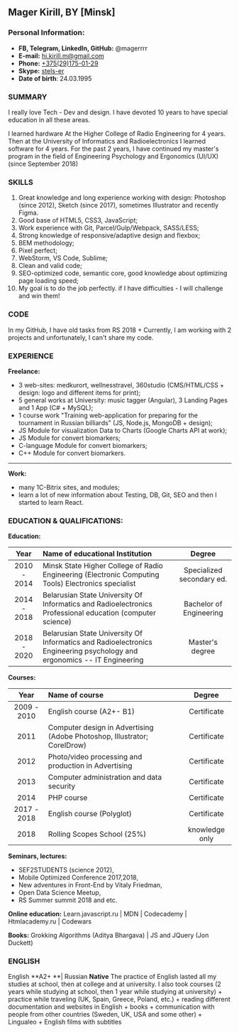 ## Mager Kirill, BY [Minsk]
### Personal Information:
- **FB, Telegram, LinkedIn, GitHub:** @magerrrr
- **E-mail:** hi.kirill.m@gmail.com
- **Phone:** [+375(29)175-01-29](tel:+375291750129)
- **Skype:** [stels-er](skype:<stels-er>?userinfo)
- **Date of birth**: 24.03.1995

### SUMMARY
I really love Tech - Dev and design. I have devoted 10 years to have special education in all these areas.

I learned hardware At the Higher College of Radio Engineering for 4 years. Then at the University of Informatics and Radioelectronics I learned software for 4 years. For the past 2 years, I have continued my master's program in the field of Engineering Psychology and Ergonomics (UI/UX) (since September 2018)

### SKILLS
1. Great knowledge and long experience working with design: Photoshop (since 2012), Sketch (since 2017), sometimes Illustrator and recently Figma.
2. Good base of HTML5, CSS3, JavaScript;
3. Work experience with Git, Parcel/Gulp/Webpack, SASS/LESS;
4. Strong knowledge of responsive/adaptive design and flexbox;
5. BEM methodology;
6. Pixel perfect;
7. WebStorm, VS Code, Sublime;
8. Clean and valid code;
9. SEO-optimized code, semantic core, good knowledge about optimizing page loading speed;
10. My goal is to do the job perfectly. if I have difficulties - I will challenge and win them!

### CODE
In my GitHub, I have old tasks from RS 2018 + Currently, I am working with 2 projects and unfortunately, I can't share my code.

### EXPERIENCE
**Freelance:**
- 3 web-sites: medkurort, wellnesstravel, 360studio (CMS/HTML/CSS + design: logo and different items for print);
- 5 general works at University: music tagger (Angular), 3 Landing Pages and 1 App (C# + MySQL);
- 1 course work "Training web-application for preparing for the tournament in Russian billiards" (JS, Node.js, MongoDB + design); 
- JS Module for visualization Data to Charts (Google Charts API at work);
- JS Module for convert biomarkers;
- C-language Module for convert biomarkers; 
- C++ Module for convert biomarkers.

------------
**Work:**
- many 1C-Bitrix sites, and modules;
- learn a lot of new information about Testing, DB, Git, SEO and then I started to learn React.

### EDUCATION & QUALIFICATIONS:
**Education:**

|  Year | Name of educational Institution  | Degree |
| :------------: | :------------ |  :------------: |
| 2010 - 2014  | Minsk State Higher College of Radio Engineering (Electronic Computing Tools) Electronics specialist  | Specialized secondary ed. |
| 2014 - 2018 |  Belarusian State University Of Informatics and Radioelectronics Professional education (computer science) | Bachelor of Engineering |
| 2018 - 2020  | Belarusian State University Of Informatics and Radioelectronics Engineering psychology and ergonomics -- IT Engineering  | Master's degree |

**Courses:**

|  Year | Name of course  | Degree |
| :------------: | :------------ |  :------------: |
| 2009 - 2010  | English course (A2+- B1) | Certificate |
| 2011 |  Computer design in Advertising (Adobe Photoshop, Illustrator; CorelDrow)| Certificate | 
| 2012  | Photo/video processing and production in Advertising  | Certificate |
| 2013  | Computer administration and data security  | Certificate |
| 2014  | PHP course  | Certificate |
| 2017 - 2018  | English course (Polyglot)  | Certificate |
| 2018  | Rolling Scopes School (25%)  | knowledge only |

**Seminars, lectures:**
- SEF2STUDENTS (science 2012), 
- Mobile Optimized Conference 2017,2018, 
- New adventures in Front-End by Vitaly Friedman, 
- Open Data Science Meetup, 
- RS Summer summit 2018 and etc.

**Online education:**
Learn.javascript.ru | MDN | Codecademy | Htmlacademy.ru | Codewars

**Books:**
Grokking Algorithms (Aditya Bhargava) | JS and JQuery (Jon Duckett)

### ENGLISH
English **A2+ **| Russian **Native**
The practice of English lasted all my studies at school, then at college and at university. I also took courses (2 years while studying at school, then 1 year while studying at university) + practice while traveling (UK, Spain, Greece, Poland, etc.) + reading different documentation and websites in English + books + communication with people from other countries (Sweden, UK, USA and some other) + Lingualeo + English films with subtitles